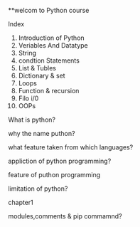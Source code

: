 **welcom to Python course 

Index
1) Introduction of Python
2) Veriables And Datatype
3) String 
4) condtion Statements
5) List & Tubles
6) Dictionary & set
7) Loops
8) Function & recursion
9) Filo i/0
10) OOPs

What is python?



why the name puthon?





what feature taken from which languages?



appliction of python programming?



feature of puthon programming


limitation of python?




chapter1

modules,comments & pip commamnd?


